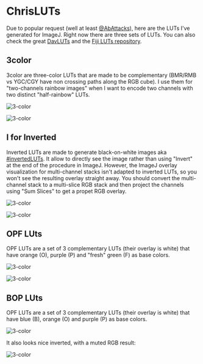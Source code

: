 # ChrisLUTs

Due to popular request (well at least [@AbAttacks](https://twitter.com/AbAttacks/status/941068029433180160)), here are the LUTs I've generated for ImageJ. Right now there are three sets of LUTs. You can also check the great [DavLUTs](https://github.com/quokka79/DavLUT) and the [Fiji LUTs repository](https://github.com/fiji/fiji/tree/master/luts).

## 3color
3color are three-color LUTs that are made to be complementary (BMR/RMB vs YGC/CGY have non crossing paths along the RGB cube). I use them for "two-channels rainbow images" when I want to encode two channels with two distinct "half-rainbow" LUTs.

![3-color](http://www.neurocytolab.org/up/Github/ChrisLUTs_3-color.tif)

![3-color](http://www.neurocytolab.org/up/Github/ChrisLUTs_3color_Image.jpg)

## I for Inverted
Inverted LUTs are made to generate black-on-white images aka [#invertedLUTs](https://twitter.com/search?q=%23invertedLUT&src=typd). It allow to directly see the image rather than using "Invert" at the end of the procedure in ImageJ. However, the ImageJ overlay visualization for multi-channel stacks isn't adapted to inverted LUTs, so you won't see the resulting overlay straight away. You should convert the multi-channel stack to a multi-slice RGB stack and then project the channels using "Sum Slices" to get a propet RGB overlay.

![3-color](http://www.neurocytolab.org/up/Github/ChrisLUTs_Inverted.tif)

![3-color](http://www.neurocytolab.org/up/Github/ChrisLUTs_Inverted_Image.png)

## OPF LUts
OPF LUTs are a set of 3 complementary LUTs (their overlay is white) that have orange (O), purple (P) and "fresh" green (F) as base colors.

![3-color](http://www.neurocytolab.org/up/Github/ChrisLUTs_OPF.tif)

![3-color](http://www.neurocytolab.org/up/Github/ChrisLUTs_OPF_Image.png)

## BOP LUts
OPF LUTs are a set of 3 complementary LUTs (their overlay is white) that have blue (B), orange (O) and purple (P)  as base colors.

![3-color](http://www.neurocytolab.org/up/Github/ChrisLUTs_BOP.png)

It also looks nice inverted, with a muted RGB result:

![3-color](http://www.neurocytolab.org/up/Github/ChrisLUTs_BOP_rev.png)
